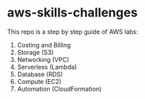# aws-skills-challenges
This repo is a step by step guide of AWS labs:  

1. Costing and Billing 
2. Storage (S3)  
3. Networking (VPC)  
4. Serverless (Lambda)  
5. Database (RDS)  
6. Compute (EC2)  
7. Automation (CloudFormation)
